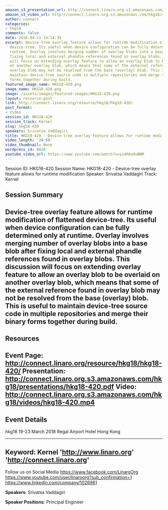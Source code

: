 ```yaml
---
amazon_s3_presentation_url: http://connect.linaro.org.s3.amazonaws.com/hkg18/presentations/hkg18-420.pdf
amazon_s3_video_url: http://connect.linaro.org.s3.amazonaws.com/hkg18/videos/hkg18-420.mp4
author: connect
categories:
- hkg18
comments: false
date: 2018-04-11 14:14:39
excerpt: Device-tree overlay feature allows for runtime modification of flattened
  device-tree. Its useful when device configuration can be fully determined only at
  runtime. Overlay involves merging number of overlay blobs into a base blob after
  fixing local and external phandle references found in overlay blobs. This discussion
  will focus on extending overlay feature to allow an overlay blob to be overlaid
  on another overlay blob, which means that some of the external reference found in
  overlay blob may not be resolved from the base (overlay) blob. This is useful to
  maintain device-tree source code in multiple repositories and merge their binary
  forms together during build.
featured_image_name: HKG18-420.png
image_name: HKG18-420.png
image: /assets/images/featured-images/HKG18-420.png
layout: resource-post
link: http://connect.linaro.org/resource/hkg18/hkg18-420/
post_format:
- Video
session_id: HKG18-420
session_track: Kernel
slug: hkg18-420
speakers: Srivatsa Vaddagiri
title: HKG18-420 - Device-tree overlay feature allows for runtime modification
video_length: '24:59'
video_thumbnail: None
wordpress_id: 8828
youtube_video_url: https://www.youtube.com/watch?v=ys4R6xHuNNM
---
```


Session ID: HKG18-420
Session Name: HKG18-420 - Device-tree overlay feature allows for runtime modification
Speaker: Srivatsa Vaddagiri
Track: Kernel


## Session Summary
Device-tree overlay feature allows for runtime modification of flattened device-tree. Its useful when device configuration can be fully determined only at runtime. Overlay involves merging number of overlay blobs into a base blob after fixing local and external phandle references found in overlay blobs. This discussion will focus on extending overlay feature to allow an overlay blob to be overlaid on another overlay blob, which means that some of the external reference found in overlay blob may not be resolved from the base (overlay) blob. This is useful to maintain device-tree source code in multiple repositories and merge their binary forms together during build.
---------------------------------------------------
## Resources
Event Page: http://connect.linaro.org/resource/hkg18/hkg18-420/
Presentation: http://connect.linaro.org.s3.amazonaws.com/hkg18/presentations/hkg18-420.pdf
Video: http://connect.linaro.org.s3.amazonaws.com/hkg18/videos/hkg18-420.mp4
 ---------------------------------------------------
## Event Details
hkg18
19-23 March 2018
Regal Airport Hotel Hong Kong

---------------------------------------------------
Keyword: Kernel
'http://www.linaro.org'
'http://connect.linaro.org'
---------------------------------------------------
Follow us on Social Media
https://www.facebook.com/LinaroOrg
https://www.youtube.com/user/linaroorg?sub_confirmation=1
https://www.linkedin.com/company/1026961

**Speakers**: Srivatsa Vaddagiri

**Speaker Positions**: Principal Engineer
